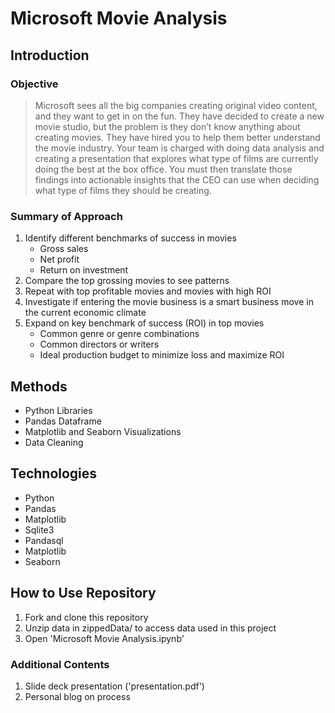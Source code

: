# Microsoft Movie Analysis

## Introduction
### Objective
>Microsoft sees all the big companies creating original video content, and they want to get in on the fun. They have decided to create a new movie studio, but the problem is they don’t know anything about creating movies. They have hired you to help them better understand the movie industry. Your team is charged with doing data analysis and creating a presentation that explores what type of films are currently doing the best at the box office. You must then translate those findings into actionable insights that the CEO can use when deciding what type of films they should be creating.

### Summary of Approach
  1. Identify different benchmarks of success in movies
      - Gross sales
      - Net profit
      - Return on investment
  2. Compare the top grossing movies to see patterns
  3. Repeat with top profitable movies and movies with high ROI
  4. Investigate if entering the movie business is a smart business move in the current economic climate
  5. Expand on key benchmark of success (ROI) in top movies
      - Common genre or genre combinations
      - Common directors or writers
      - Ideal production budget to minimize loss and maximize ROI
      
## Methods
 - Python Libraries
 - Pandas Dataframe
 - Matplotlib and Seaborn Visualizations
 - Data Cleaning
 
## Technologies
 - Python
 - Pandas
 - Matplotlib
 - Sqlite3
 - Pandasql
 - Matplotlib
 - Seaborn

## How to Use Repository
  1. Fork and clone this repository
  2. Unzip data in zippedData/ to access data used in this project
  3. Open 'Microsoft Movie Analysis.ipynb'

### Additional Contents
  1. Slide deck presentation ('presentation.pdf')
  2. Personal blog on process 
